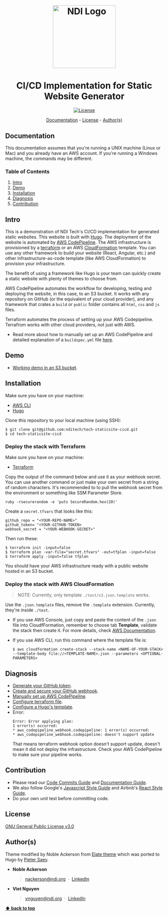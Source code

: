 <h1 align="center">
  <a href="https://www.ndi.org/"><img src="https://www.ndi.org/sites/all/themes/ndi/images/NDI_logo_svg.svg" alt="NDI Logo" width="200"></a>
</h1>

<h1 align="center">
  CI/CD Implementation for Static Website Generator
</h1>

<p align="center">
  <a href="./LICENSE">
    <img src="https://img.shields.io/badge/license-GPL-red.svg" alt="License"/>
  </a>
</p>

<p align="center">
  <a href="#documentation">Documentation</a> - 
  <a href="#license">License</a> - 
  <a href="#authors">Author(s)</a>
</p>

## Documentation

This documentation assumes that you're running a UNIX machine (Linux or Mac) and you already have an AWS account. If you're running a Windows machine, the commands may be different.

### Table of Contents

1. [Intro](#intro)
1. [Demo](#demo)
1. [Installation](#installation)
1. [Diagnosis](#diagnosis)
1. [Contribution](#contribution)

## Intro

This is a demonstration of NDI Tech's CI/CD implementation for generated static websites. This website is built with [Hugo](https://gohugo.io/). The deployment of the website is automated by [AWS CodePipeline](https://aws.amazon.com/codepipeline/). The AWS infrastructure is provisioned by a [terraform](https://www.terraform.io/) or an AWS [CloudFormation](https://aws.amazon.com/cloudformation/) template. You can use any other framework to build your website (React, Angular, etc.) and other infrastructure-as-code template (like AWS CloudFormation) to provision your infrastructure.

The benefit of using a framework like Hugo is your team can quickly create a static website with plenty of themes to choose from.

AWS CodePipeline automates the workflow for developing, testing and deploying the website, in this case, to an S3 bucket. It works with any repository on GitHub (or the equivalent of your cloud provider), and any framework that crates a `build` or `public` folder contains all `html`, `css` and `js` files.

Terraform automates the process of setting up your AWS Codepipeline. Terrafrom works with other cloud providers, not just with AWS.

- Read more about how to manually set up an AWS CodePipeline and detailed explanation of a `buildspec.yml` file [here](./docs/aws/codepipeline.md). 

## Demo

- [Working demo in an S3 bucket](http://static-website-terraform-artifact-bucket.s3-website-us-east-1.amazonaws.com/).

## Installation

Make sure you have on your machine:

- [AWS CLI](https://docs.aws.amazon.com/cli/latest/userguide/cli-chap-install.html)
- [Hugo](https://gohugo.io/getting-started/installing/)

Clone this repository to your local machine (using SSH):
```
$ git clone git@github.com:nditech/tech-staticsite-cicd.git
$ cd tech-staticsite-cicd
```

### Deploy the stack with Terraform

Make sure you have on your machine:
- [Terraform](https://learn.hashicorp.com/terraform/getting-started/install.html)

Copy the output of the command below and use it as your webhook secret. You can use another command or just make your own secret from a string of random characters. It's recommended to to pull the webhook secret from the environment or something like SSM Parameter Store.
```
ruby -rsecurerandom -e 'puts SecureRandom.hex(20)'
```
Create a `secret.tfvars` that looks like this:
```
github_repo = "<YOUR-REPO-NAME>"
github_token= "<YOUR-GITHUB-TOKEN>
webhook_secret = "<YOUR-WEBHOOK-SECRET>"
```
Then run these:
```
$ terraform init -input=false
$ terraform plan -var-file="secret.tfvars" -out=tfplan -input=false 
$ terraform apply -input=false tfplan
```
You should have your AWS infrastructure ready with a public website hosted in an S3 bucket.

### Deploy the stack with AWS CloudFormation

> NOTE: Currently, only template `./test/s3.json.template` works.

Use the `.json.template` files, remove the `.template` extension. Currently, they're inside `./test`.

- If you use AWS Console, just copy and paste the content of the `.json` file into CloudfFormation, remember to choose tab **Template**, validate the stack then create it. For more details, check [AWS Documentation](https://docs.aws.amazon.com/AWSCloudFormation/latest/UserGuide/template-guide.html).

- If you use AWS CLI, run this command where the template file is:
    ```
    $ aws cloudformation create-stack --stack-name <NAME-OF-YOUR-STACK> --template-body file://<TEMPLATE-NAME>.json --parameters <OPTIONAL-PARAMETERS>
    ```

## Diagnosis

- [Generate your GitHub token](https://help.github.com/en/articles/creating-a-personal-access-token-for-the-command-line).
- [Create and secure your GitHub webhook](https://developer.github.com/webhooks/securing/).
- [Manually set up AWS CodePipeline](./docs/aws/codepipeline.md).
- [Configure terraform file](./docs/terraform/README.md).
- [Configure a Hugo's template](./docs/hugo/README.md).
- Error:
    ```
    Error: Error applying plan:
    1 error(s) occurred:
    * aws_codepipeline_webhook.codepipeline: 1 error(s) occurred:
    * aws_codepipeline_webhook.codepipeline: doesn't support update
    ```
    That means terraform webhook option doesn't support update, doesn't mean it did not deploy the infrastructure. Check your AWS CodePipeline to make sure your pipeline works.

## Contribution

- Please read our [Code Commits Guide](https://github.com/nditech/git-styleguide) and [Documentation Guide](https://github.com/nditech/standardized-README).
- We also follow Google's [Javascript Style Guide](https://google.github.io/styleguide/jsguide.html) and Airbnb's [React Style Guide](https://github.com/airbnb/javascript/tree/master/react).
- Do your own unit test before committing code.

## License

[GNU General Public License v3.0](./LICENSE)

## Author(s)

Theme modified by Noble Ackerson from [Elate theme](https://freehtml5.co/) which was ported to Hugo by [Pieter Saey](http://saey55.gitlab.io/pietercv).

- <b>Noble Ackerson</b>
    > nackerson@ndi.org &nbsp;&middot;&nbsp;
    > [LinkedIn](https://www.linkedin.com/in/noblea)

- <b>Viet Nguyen</b>
    > vnguyen@ndi.org &nbsp;&middot;&nbsp;
    > [LinkedIn](https://www.linkedin.com/in/nguyendviet)

**[⬆ back to top](#documentation)**
